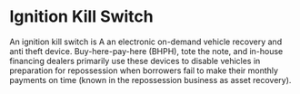 ---
---

# Ignition Kill Switch

An ignition kill switch is A an electronic on-demand vehicle recovery and anti theft device. Buy-here-pay-here (BHPH), tote the note, and in-house financing dealers primarily use these devices to disable vehicles in preparation for repossession when borrowers fail to make their monthly payments on time (known in the repossession business as asset recovery).
